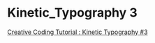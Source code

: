 # Kinetic_Typography 3

[Creative Coding Tutorial : Kinetic Typography #3](https://www.youtube.com/watch?v=YjSwj65I-zg)
